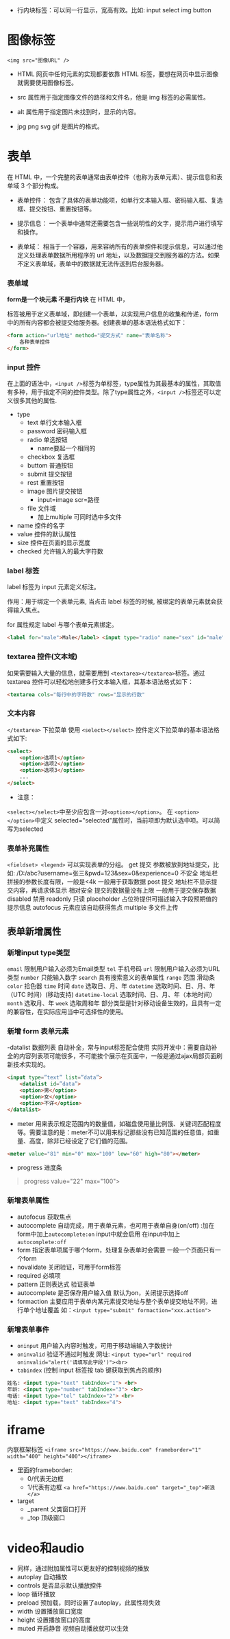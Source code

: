 - 行内块标签：可以同一行显示，宽高有效。比如: input select img button
# 图像标签
`<img src="图像URL" />`
- HTML 网页中任何元素的实现都要依靠 HTML 标签，要想在网页中显示图像就需要使用图像标签。

- src 属性用于指定图像文件的路径和文件名，他是 img 标签的必需属性。

- alt 属性用于指定图片未找到时，显示的内容。

- jpg png svg gif 是图片的格式。
# 表单
在 HTML 中，一个完整的表单通常由表单控件（也称为表单元素）、提示信息和表单域 3 个部分构成。

- 表单控件：
​ 包含了具体的表单功能项，如单行文本输入框、密码输入框、复选框、提交按钮、重置按钮等。

- 提示信息：
​ 一个表单中通常还需要包含一些说明性的文字，提示用户进行填写和操作。

- 表单域：
相当于一个容器，用来容纳所有的表单控件和提示信息，可以通过他定义处理表单数据所用程序的 url 地址，以及数据提交到服务器的方法。如果不定义表单域，表单中的数据就无法传送到后台服务器。
### 表单域
**form是一个块元素 不是行内块**
在 HTML 中，<form></form> 标签被用于定义表单域，即创建一个表单，以实现用户信息的收集和传递，form 中的所有内容都会被提交给服务器。创建表单的基本语法格式如下：
```html
<form action="url地址" method="提交方式" name="表单名称">
	各种表单控件
</form>
```
### input 控件
在上面的语法中，`<input />`标签为单标签，type属性为其最基本的属性，其取值有多种，用于指定不同的控件类型。除了type属性之外，`<input />`标签还可以定义很多其他的属性.
- type
    - text  单行文本输入框
    - password  密码输入框
    - radio  单选按钮  
        - name要起一个相同的
    - checkbox  复选框
    - buttom 普通按钮
    - submit 提交按钮
    - rest 重置按钮
    - image 图片提交按钮
        - input=image scr=路径 
    - file  文件域
        - 加上multiple 可同时选中多文件
- name 控件的名字
- value 控件的默认属性
- size 控件在页面的显示宽度
- checked 允许输入的最大字符数
### label 标签
label 标签为 input 元素定义标注。

作用：用于绑定一个表单元素, 当点击 label 标签的时候, 被绑定的表单元素就会获得输入焦点。

for 属性规定 label 与哪个表单元素绑定。
```html
<label for="male">Male</label> <input type="radio" name="sex" id="male" value="male" />
```
### textarea 控件(文本域)
如果需要输入大量的信息，就需要用到
`<textarea></textarea>`标签。通过 textarea 控件可以轻松地创建多行文本输入框，其基本语法格式如下：
```html
<textarea cols="每行中的字符数" rows="显示的行数"
```
### 文本内容
`</textarea>`
下拉菜单
使用 `<select></select>` 控件定义下拉菜单的基本语法格式如下:
```html
<select>
	<option>选项1</option>
	<option>选项2</option>
	<option>选项3</option>
	...
</select>
```
- 注意：

`<select></select>`中至少应包含一对`<option></option>`。
在 `<option></option>`中定义 selected="selected"属性时，当前项即为默认选中项。可以简写为selected
### 表单补充属性
`<fieldset> <legend>` 可以实现表单的分组。
get 提交
参数被放到地址提交，比如: /D:/abc?username=张三&pwd=123&sex=0&experience=0
不安全
地址栏拼接的参数长度有限，一般是<4k
一般用于获取数据
post 提交
地址栏不显示提交内容，再请求体显示
相对安全
提交的数据量没有上限
一般用于提交保存数据
disabled 禁用
readonly 只读
placeholder 占位符提供可描述输入字段预期值的提示信息
autofocus 元素应该自动获得焦点
multiple 多文件上传
## 表单新增属性
### 新增input type类型
`email` 限制用户输入必须为Email类型
`tel` 手机号码
`url` 限制用户输入必须为URL类型
`number` 只能输入数字
`search` 具有搜索意义的表单属性
`range` 范围 滑动条
`color` 拾色器
`time` 时间
`date` 选取日、月、年
`datetime` 选取时间、日、月、年（UTC 时间）(移动支持)
`datetime-local` 选取时间、日、月、年（本地时间）
`month` 选取月、年
`week` 选取周和年
部分类型是针对移动设备生效的，且具有一定的兼容性，在实际应用当中可选择性的使用。
### 新增 form 表单元素
-datalist 数据列表 自动补全，常与input标签配合使用
实际开发中：需要自动补全的内容列表项可能很多，不可能挨个展示在页面中，一般是通过ajax局部页面刷新技术实现的。
```html
<input type=”text” list=”data”>
	<datalist id=”data”>
	<option>男</option>
	<option>女</option>
	<option>不详</option> 
</datalist>
```
- meter 用来表示规定范围内的数量值，如磁盘使用量比例饿、关键词匹配程度等。需要注意的是：meter不可以用来标记那些没有已知范围的任意值，如重量、高度，除非已经设定了它们值的范围。
```html
<meter value="81" min="0" max="100" low="60" high="80"></meter>
```
- progress 进度条
> progress value="22" max="100"></progress>
> 
### 新增表单属性
- autofocus 获取焦点
- autocomplete 自动完成，用于表单元素，也可用于表单自身(on/off) :加在form中加上`autocomplete:on` input中就会启用 在input中加上`autocomplete:off`
- form 指定表单项属于哪个form，处理复杂表单时会需要 一般一个页面只有一个form
- novalidate 关闭验证，可用于form标签
- required 必填项
- pattern 正则表达式 验证表单
- autocomplete 是否保存用户输入值 默认为on，关闭提示选择off
- formaction 主要应用于表单内某元素提交地址与整个表单提交地址不同，进行单个地址覆盖 如：`<input type="submit" formaction="xxx.action">`
### 新增表单事件
- `oninput` 用户输入内容时触发，可用于移动端输入字数统计
- `oninvalid` 验证不通过时触发
网址: `<input type="url" required oninvalid="alert('请填写此字段')"><br>`
- `tabindex` (控制 input 标签按 tab 键获取到焦点的顺序)
```html
姓名: <input type="text" tabIndex="1"> <br>
年龄: <input type="number" tabIndex="3"> <br>
电话: <input type="tel" tabIndex="2"> <br>
地址: <input type="text" tabIndex="4">
```


# iframe
内联框架标签
`<iframe src="https://www.baidu.com" frameborder="1" width="400" height="400"></iframe>`
- 里面的frameborder:
    - 0/代表无边框
    - 1/代表有边框
`<a href="https://www.baidu.com" target="_top">新浪</a>`
- target
    - _parent 父类窗口打开
    - _top 顶级窗口
# video和audio
- 同样，通过附加属性可以更友好的控制视频的播放
- autoplay 自动播放
- controls 是否显示默认播放控件
- loop 循环播放
- preload 预加载，同时设置了autoplay，此属性将失效
- width 设置播放窗口宽度
- height 设置播放窗口的高度 
- muted 开启静音  视频自动播放就可以生效